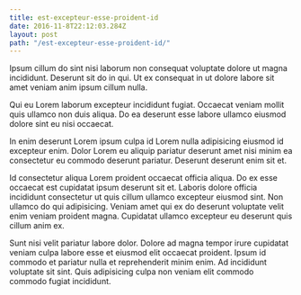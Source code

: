 ```yaml
---
title: est-excepteur-esse-proident-id
date: 2016-11-8T22:12:03.284Z
layout: post
path: "/est-excepteur-esse-proident-id/"
---
```


Ipsum cillum do sint nisi laborum non consequat voluptate dolore ut magna incididunt. Deserunt sit do in qui. Ut ex consequat in ut dolore labore sit amet veniam anim ipsum cillum nulla.

Qui eu Lorem laborum excepteur incididunt fugiat. Occaecat veniam mollit quis ullamco non duis aliqua. Do ea deserunt esse labore ullamco eiusmod dolore sint eu nisi occaecat.

In enim deserunt Lorem ipsum culpa id Lorem nulla adipisicing eiusmod id excepteur enim. Dolor Lorem eu aliquip pariatur deserunt amet nisi minim ea consectetur eu commodo deserunt pariatur. Deserunt deserunt enim sit et.

Id consectetur aliqua Lorem proident occaecat officia aliqua. Do ex esse occaecat est cupidatat ipsum deserunt sit et. Laboris dolore officia incididunt consectetur ut quis cillum ullamco excepteur eiusmod sint. Non ullamco do qui adipisicing. Veniam amet qui ex do deserunt voluptate velit enim veniam proident magna. Cupidatat ullamco excepteur eu deserunt quis cillum anim ex.

Sunt nisi velit pariatur labore dolor. Dolore ad magna tempor irure cupidatat veniam culpa labore esse et eiusmod elit occaecat proident. Ipsum id commodo et pariatur nulla et reprehenderit minim enim. Ad incididunt voluptate sit sint. Quis adipisicing culpa non veniam elit commodo commodo fugiat incididunt.